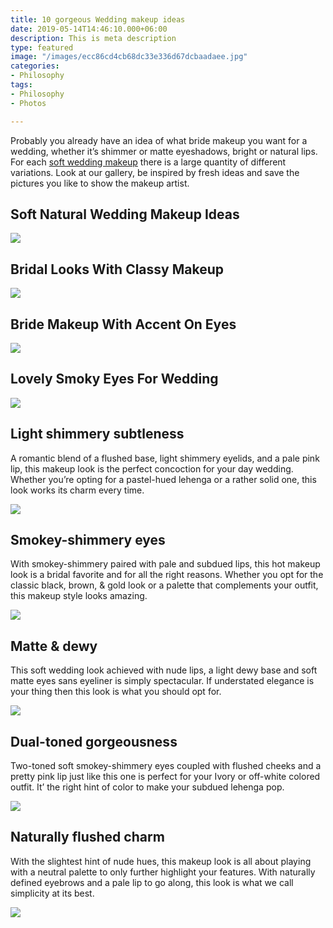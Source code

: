 ```yaml
---
title: 10 gorgeous Wedding makeup ideas
date: 2019-05-14T14:46:10.000+06:00
description: This is meta description
type: featured
image: "/images/ecc86cd4cb68dc33e336d67dcbaadaee.jpg"
categories:
- Philosophy
tags:
- Philosophy
- Photos

---
```

Probably you already have an idea of what bride makeup you want for a wedding, whether it’s shimmer or matte eyeshadows, bright or natural lips. For each [soft wedding makeup](https://www.weddingforward.com/soft-wedding-makeup/) there is a large quantity of different variations. Look at our gallery, be inspired by fresh ideas and save the pictures you like to show the makeup artist.

## Soft Natural Wedding Makeup Ideas

![](/images/bride-makeup-wedding-soft-natural-bridal-beauty-joanna-kustra.jpg)

## Bridal Looks With Classy Makeup

![](/images/bride-makeup-wedding-gentle-bride-with-red-liips-olgacretzu.jpg)

## Bride Makeup With Accent On Eyes

![](/images/bride-makeup-wedding-classy-with-arrown-elstile.jpg)

## Lovely Smoky Eyes For Wedding

![](https://thecrimsonbride.com/wp-content/uploads/2020/10/Bridal-Makeup-Looks-For-Intimate-Wedding-10-768x1152.jpg)

## Light shimmery subtleness

A romantic blend of a flushed base, light shimmery eyelids, and a pale pink lip, this makeup look is the perfect concoction for your day wedding. Whether you’re opting for a pastel-hued lehenga or a rather solid one, this look works its charm every time.

![](https://i.pinimg.com/474x/b4/ff/e1/b4ffe18ce09b64a0b9c0cc2cdf54b632.jpg)

## Smokey-shimmery eyes

With smokey-shimmery paired with pale and subdued lips, this hot makeup look is a bridal favorite and for all the right reasons. Whether you opt for the classic black, brown, & gold look or a palette that complements your outfit, this makeup style looks amazing.

![](https://i.pinimg.com/474x/67/20/5d/67205dbd17f2a40cbf9899972ba405db.jpg)

## Matte & dewy

This soft wedding look achieved with nude lips, a light dewy base and soft matte eyes sans eyeliner is simply spectacular. If understated elegance is your thing then this look is what you should opt for.

![](https://i.pinimg.com/474x/3c/4a/49/3c4a49e4f9aaeda14d6cedbf9d890ce6.jpg)

## Dual-toned gorgeousness

Two-toned soft smokey-shimmery eyes coupled with flushed cheeks and a pretty pink lip just like this one is perfect for your Ivory or off-white colored outfit. It’ the right hint of color to make your subdued lehenga pop.

![](https://thecrimsonbride.com/wp-content/uploads/2020/10/Bridal-Makeup-Looks-For-Intimate-Wedding-20-768x960.jpg)

## Naturally flushed charm

With the slightest hint of nude hues, this makeup look is all about playing with a neutral palette to only further highlight your features. With naturally defined eyebrows and a pale lip to go along, this look is what we call simplicity at its best.

![](https://thecrimsonbride.com/wp-content/uploads/2020/10/Bridal-Makeup-Looks-For-Intimate-Wedding-23-768x936.jpg)